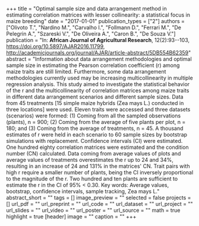 +++
title = "Optimal sample size and data arrangement method in estimating correlation matrices with lesser collinearity: a statistical focus in maize breeding"
date = "2017-01-01"
publication_types = ["2"]
authors = ["Olivoto T.", "Nardino M.", "Carvalho I.", "Follmann D.", "Ferrari M.", "De Pelegrin A.", "Szareski V.", "De Oliveira A.", "Caron B.", "De Souza V."]
publication = "In: **African Journal of Agricultural Research**, 12(2):93--103, https://doi.org/10.5897/AJAR2016.11799, http://academicjournals.org/journal/AJAR/article-abstract/5DB554B62359"
abstract = "Information about data arrangement methodologies and optimal sample size in estimating the Pearson correlation coefficient (r) among maize traits are still limited. Furthermore, some data arrangement methodologies currently used may be increasing multicollinearity in multiple regression analysis. This study aimed to investigate the statistical behavior of the r and the multicollinearity of correlation matrices among maize traits in different data arrangement scenarios and different sample sizes. Data from 45 treatments [15 simple maize hybrids (Zea mays L.) conducted in three locations] were used. Eleven traits were accessed and three datasets (scenarios) were formed: (1) Coming from all the sampled observations (plants), n = 900; (2) Coming from the average of five plants per plot, n = 180; and (3) Coming from the average of treatments, n = 45. A thousand estimates of r were held in each scenario to 60 sample sizes by bootstrap simulations with replacement. Confidence intervals (CI) were estimated. One hundred eighty correlation matrices were estimated and the condition number (CN) calculated. Data coming from average values of plots and average values of treatments overestimates the r up to 24 and 34%, resulting in an increase of 24 and 131% in the matrices' CN. Trait pairs with high r require a smaller number of plants, being the CI inversely proportional to the magnitude of the r. Two hundred and ten plants are sufficient to estimate the r in the CI of 95% < 0.30. Key words: Average values, bootstrap, confidence intervals, sample tracking, Zea mays L."
abstract_short = ""
tags = []
image_preview = ""
selected = false
projects = []
url_pdf = ""
url_preprint = ""
url_code = ""
url_dataset = ""
url_project = ""
url_slides = ""
url_video = ""
url_poster = ""
url_source = ""
math = true
highlight = true
[header]
image = ""
caption = ""
+++
